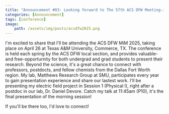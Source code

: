 ```yaml
---
title: "Announcement #03: Looking forward to The 57th ACS DFW Meeting-in-Miniature"
categories: [Announcement]
tags: [conference]
image:
    path: /assets/img/posts/acsdfw2025.png
---
```


I'm excited to share that I'll be attending the ACS DFW MiM 2025, taking place on April 26 at Texas A&M University, Commerce, TX. The conference is held each spring by the ACS DFW local section, and provides valuable-and free-opporturnity for both undergrad and grad students to present their research. Beyond the science, it's a great chance to connect with professors, postdocts, and fellow chemists from the Dallas Fort Worth region. My lab, Matthews Research Group at SMU, participates every year to gain presentation experience and share our lastest work. I'll be presenting my electric field project in Session 1 (Physical I), right after a postdoc in our lab, Dr. Daniel Devore. Catch my talk at 11:45am (P10), it's the final presentation of the morning session!

If you'll be there too, I'd love to connect!